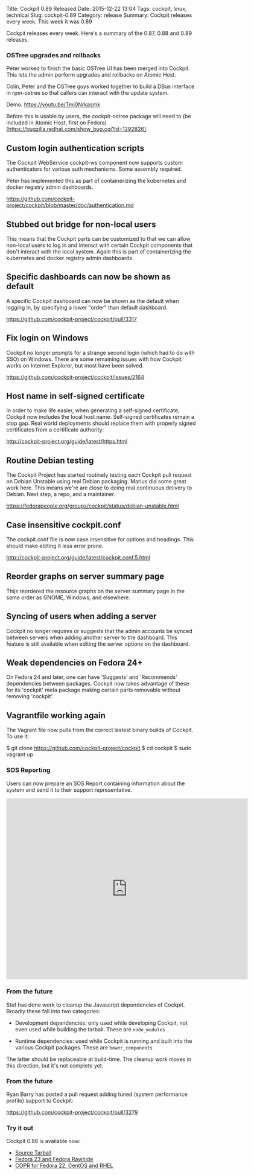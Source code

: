 Title: Cockpit 0.89 Released
Date: 2015-12-22 13:04
Tags: cockpit, linux, technical
Slug: cockpit-0.89
Category: release
Summary: Cockpit releases every week. This week it was 0.89

Cockpit releases every week. Here's a summary of the 0.87, 0.88 and 0.89 releases.

### OSTree upgrades and rollbacks

Peter worked to finish the basic OSTree UI has been merged into Cockpit.
This lets the admin perform upgrades and rollbacks on Atomic Host.

Colin, Peter and the OSTree guys worked together to build a DBus
interface in rpm-ostree so that callers can interact with the update system.


Demo: https://youtu.be/Tmj0Nrkasmk

Before this is usable by users, the cockpit-ostree package will need to
(be included in Atomic Host, first on Fedora)[https://bugzilla.redhat.com/show_bug.cgi?id=1292826].


Custom login authentication scripts
-----------------------------------

The Cockpit WebService cockpit-ws component now supports custom
authenticators for various auth mechanisms. Some assembly required.

Peter has implemented this as part of containerizing the kubernetes and
docker registry admin dashboards.

https://github.com/cockpit-project/cockpit/blob/master/doc/authentication.md


Stubbed out bridge for non-local users
--------------------------------------

This means that the Cockpit parts can be customized to that we can allow
non-local users to log in and interact with certain Cockpit components
that don't interact with the local system. Again this is part of
containerizing the kubernetes and docker registry admin dashboards.



Specific dashboards can now be shown as default
-----------------------------------------------

A specific Cockpit dashboard can now be shown as the default when
logging in, by specifying a lower "order" than default dashboard.



https://github.com/cockpit-project/cockpit/pull/3317




Fix login on Windows
--------------------

Cockpit no longer prompts for a strange second login (which had to do
with SSO) on Windows. There are some remaining issues with how Cockpit
works on Internet Explorer, but most have been solved.

https://github.com/cockpit-project/cockpit/issues/2164


Host name in self-signed certificate
------------------------------------

In order to make life easier, when generating a self-signed certificate,
Cockpit now includes the local host name. Self-signed certificates
remain a stop gap. Real world deployments should replace them with
properly signed certificates from a certificate authority:

http://cockpit-project.org/guide/latest/https.html



Routine Debian testing
----------------------

The Cockpit Project has started routinely testing each Cockpit pull request on Debian Unstable using real Debian packaging. Marius did some great work here. This means we're are close to doing real continuous delivery to Debian. Next step, a repo, and a maintainer.

https://fedorapeople.org/groups/cockpit/status/debian-unstable.html

Case insensitive cockpit.conf
-----------------------------

The cockpit.conf file is now case insensitive for options and headings. This should make editing it less error prone.

http://cockpit-project.org/guide/latest/cockpit.conf.5.html


Reorder graphs on server summary page
-------------------------------------

Thijs reordered the resource graphs on the server summary page in the same order as GNOME, Windows, and elsewhere.


Syncing of users when adding a server
-------------------------------------

Cockpit no longer requires or suggests that the admin accounts be synced between servers when adding another server to the dashboard. This feature is still available when editing the server options on the dashboard.


Weak dependencies on Fedora 24+
-------------------------------

On Fedora 24 and later, one can have 'Suggests' and 'Recommends' dependencies between packages. Cockpit now takes advantage of these for its 'cockpit' meta package making certain parts removable without removing 'cockpit'.


Vagrantfile working again
-------------------------

The Vagrant file now pulls from the correct lastest binary builds of Cockpit. To use it:

$ git clone https://github.com/cockpit-project/cockpit
$ cd cockpit
$ sudo vagrant up



### SOS Reporting

Users can now prepare an SOS Report containing information about the system and send it to their support representative.

<iframe width="640" height="480" src="https://www.youtube.com/embed/-6rfWUoOQbs?rel=0" frameborder="0" allowfullscreen></iframe>

### From the future

Stef has done work to cleanup the Javascript dependencies of Cockpit. Broadly these fall into two categories:

* Development dependencies: only used while developing Cockpit, not even used while building the tarball. These are ```node_modules```

* Runtime dependencies: used while Cockpit is running and built
into the various Cockpit packages. These are ```bower_components```

The latter should be replaceable at build-time. The cleanup work moves in this direction, but it's not complete yet.

### From the future


Ryan Barry has posted a pull request adding tuned (system performance
profile) support to Cockpit:

https://github.com/cockpit-project/cockpit/pull/3279




### Try it out

Cockpit 0.86 is available now:

 * [Source Tarball](https://github.com/cockpit-project/cockpit/releases/tag/0.85)
 * [Fedora 23 and Fedora Rawhide](https://bodhi.fedoraproject.org/updates/FEDORA-2015-36d1df063f)
 * [COPR for Fedora 22, CentOS and RHEL](https://copr.fedoraproject.org/coprs/g/cockpit/cockpit-preview/)

